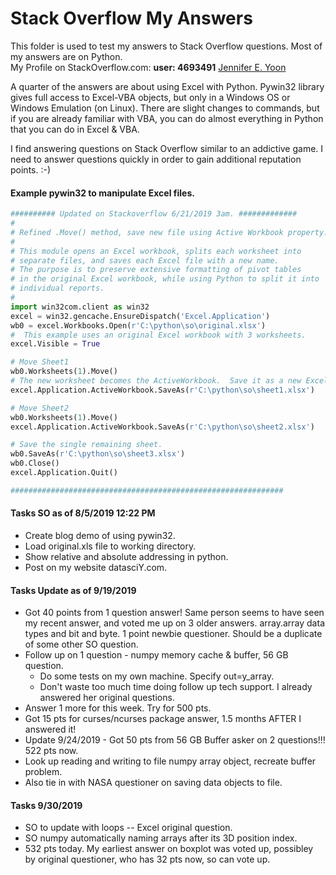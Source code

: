 # Stack Overflow My Answers

This folder is used to test my answers to Stack Overflow questions.  Most of my answers are on Python.  
My Profile on StackOverflow.com: **user: 4693491**  <a href="https://stackoverflow.com/users/4693491/jennifer-e-yoon?tab=profile">Jennifer E. Yoon</a>

A quarter of the answers are about using Excel with Python.  Pywin32 library gives full access to Excel-VBA objects, but only in a Windows OS or Windows Emulation (on Linux).  There are slight changes to commands, but if you are already familiar with VBA, you can do almost everything in Python that you can do in Excel & VBA.  

I find answering questions on Stack Overflow similar to an addictive game.  I need to answer questions quickly in order to gain additional reputation points. :-)

#### Example pywin32 to manipulate Excel files.  

```python
########## Updated on Stackoverflow 6/21/2019 3am. #############  
#
# Refined .Move() method, save new file using Active Workbook property.
#
# This module opens an Excel workbook, splits each worksheet into
# separate files, and saves each Excel file with a new name.  
# The purpose is to preserve extensive formatting of pivot tables 
# in the original Excel workbook, while using Python to split it into
# individual reports.
#
import win32com.client as win32
excel = win32.gencache.EnsureDispatch('Excel.Application')
wb0 = excel.Workbooks.Open(r'C:\python\so\original.xlsx')
#  This example uses an original Excel workbook with 3 worksheets.
excel.Visible = True

# Move Sheet1
wb0.Worksheets(1).Move()
# The new worksheet becomes the ActiveWorkbook.  Save it as a new Excel file.
excel.Application.ActiveWorkbook.SaveAs(r'C:\python\so\sheet1.xlsx')

# Move Sheet2
wb0.Worksheets(1).Move()
excel.Application.ActiveWorkbook.SaveAs(r'C:\python\so\sheet2.xlsx')  

# Save the single remaining sheet.
wb0.SaveAs(r'C:\python\so\sheet3.xlsx')
wb0.Close()
excel.Application.Quit()

#############################################################  
```

#### Tasks SO as of 8/5/2019 12:22 PM  

 * Create blog demo of using pywin32.
 * Load original.xls file to working directory.
 * Show relative and absolute addressing in python.
 * Post on my website datasciY.com.
 
#### Tasks Update as of 9/19/2019   

 * Got 40 points from 1 question answer!  Same person seems to have seen my recent answer, and voted me up on 3 older answers.  array.array data types and bit and byte.  1 point newbie questioner.  Should be a duplicate of some other SO question.  
 * Follow up on 1 question - numpy memory cache & buffer, 56 GB question.  
   - Do some tests on my own machine.  Specify out=y_array.  
   - Don't waste too much time doing follow up tech support.  I already answered her original questions.  
 * Answer 1 more for this week.  Try for 500 pts.
 * Got 15 pts for curses/ncurses package answer, 1.5 months AFTER I answered it!  
 * Update 9/24/2019 - Got 50 pts from 56 GB Buffer asker on 2 questions!!! 522 pts now.  
 * Look up reading and writing to file numpy array object, recreate buffer problem.  
 * Also tie in with NASA questioner on saving data objects to file.  
 
 #### Tasks 9/30/2019  
 
* SO to update with loops -- Excel original question.  
* SO numpy automatically naming arrays after its 3D position index.
* 532 pts today. My earliest answer on boxplot was voted up, possibley by original questioner, who has 32 pts now, so can vote up.  
